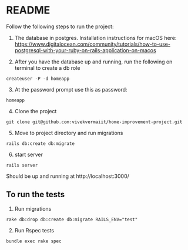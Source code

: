 
# README
Follow the following steps to run the project:

1) The database in postgres.
Installation instructions for macOS here:
https://www.digitalocean.com/community/tutorials/how-to-use-postgresql-with-your-ruby-on-rails-application-on-macos

2) After you have the database up and running, run the following on terminal to create a db role

`createuser -P -d homeapp`

3) At the password prompt use this as password:

`homeapp`

4) Clone the project

`git clone git@github.com:vivekvermaiit/home-improvement-project.git`

5) Move to project directory and run migrations

`rails db:create db:migrate`

6) start server

`rails server`

Should be up and running at
http://localhost:3000/

## To run the tests

1) Run migrations

`rake db:drop db:create db:migrate RAILS_ENV="test"`

2) Run Rspec tests

`bundle exec rake spec`
